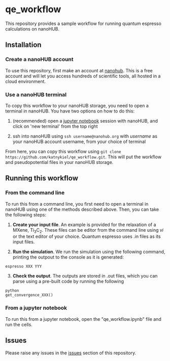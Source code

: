 # qe_workflow

This repository provides a sample workflow for running quantum espresso calculations on nanoHUB.

## Installation

### Create a nanoHUB account

To use this repository, first make an account at [nanohub](nanohub.org). This is a free account and will let you access hundreds of scientific tools, all hosted in a cloud environment. 

### Use a nanoHUB terminal

To copy this workflow to your nanoHUB storage, you need to open a terminal in nanoHUB. You have two options on how to do this:

1. (recommended) open a [jupyter notebook](https://nanohub.org/tools/jupyter70) session with nanoHUB, and click on 'new terminal' from the top right

2. ssh into nanoHUB using `ssh username@nanohub.org` with *username* as your nanoHUB account username, from your choice of terminal

From here, you can copy this workflow using `git clone https://github.com/katnykiel/qe_workflow.git`. This will put the workflow and pseudopotential files in your nanoHUB storage. 

## Running this workflow

### From the command line

To run this from a command line, you first need to open a terminal in nanoHUB using one of the methods described above. Then, you can take the following steps:

1. **Create your input file**. An example is provided for the relaxation of a MXene, Ti$_3$C$_2$. These files can be editor from the command line using *vi* or the text editor of your choice. Quantum espresso uses .in files as its input files.

2. **Run the simulation**. We run the simulation using the following command, printing the outpout to the console as it is generated:

```
espresso XXX YYY
```

3. **Check the output**. The outputs are stored in .out files, which you can parse using a pre-built code by running the following

```
python
get_convergence_XXX()
```

### From a jupyter notebook

To run this from a jupyter notebook, open the "qe_workflow.ipynb" file and run the cells. 

## Issues

Please raise any issues in the [issues](https://github.com/katnykiel/qe_workflow/issues) section of this repository. 
